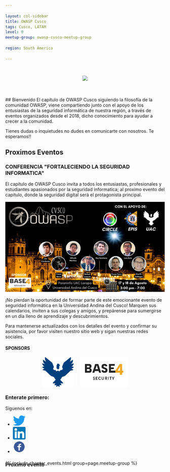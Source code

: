 ```yaml
---

layout: col-sidebar
title: OWASP Cusco
tags: Cusco, LATAM
level: 0
meetup-group: owasp-cusco-meetup-group

region: South America

---
```


<br>
<p align="center">
  <img width="550px" src="assets/images/logo.png">
</p>
<br><br>
## Bienvenido
El capítulo de OWASP Cusco siguiendo la filosofía de la comunidad OWASP, viene compartiendo junto con el apoyo de los entusiastas de la seguridad informática de nuestra región, a través de eventos organizados desde el 2018, dicho conocimiento para ayudar a crecer a la comunidad.

Tienes dudas o inquietudes no dudes en comunicarte con nosotros. Te esperamos!!

## Proximos Eventos

### CONFERENCIA "FORTALECIENDO LA SEGURIDAD INFORMATICA"

El capítulo de OWASP Cusco invita a todos los entusiastas, profesionales y estudiantes apasionados por la seguridad informatica; al proximo evento del capitulo, donde la seguridad digital será el protagonista principal.

![OWASP-ANDINA.png](/assets/images/Logo-owasp-23.png)

¡No pierdan la oportunidad de formar parte de este emocionante evento de seguridad informática en la Universidad Andina del Cusco! Marquen sus calendarios, inviten a sus colegas y amigos, y prepárense para sumergirse en un día lleno de aprendizaje y descubrimientos.

Para mantenerse actualizados con los detalles del evento y confirmar su asistencia, por favor visiten nuestro sitio web y sigan nuestras redes sociales.

#### SPONSORS
<div style="display: flex; justify-content: center;">
  <img class="logo" src="assets/images/Logo-UAC.png" width="20%" style="margin-right: 20px;">
  <img class="logo" src="assets/images/base4sec.png" width="30%">
</div>


### Enterate primero:

Siguenos en:<br>
  <ul>
    <li><a href="https://twitter.com/owaspcusco"><img src="assets/images/twitter.png" alt="Twitter Logo" width="40"></a></li>
    <li><a href="https://www.linkedin.com/company/owaspcusco/"><img src="assets/images/linkedin.png" alt="Linkedin Logo" width="40"></a></li>
    <li><a href="https://www.facebook.com/OwaspCusco"><img src="assets/images/fb.png" alt="FB Logo" width="40"></a></li>
  </ul>

<h3 id="meetups" style="margin-bottom: -40px;">Próximo evento</h3> <!-- ### Meetups -->
<br>
{% include chapter_events.html group=page.meetup-group %}
